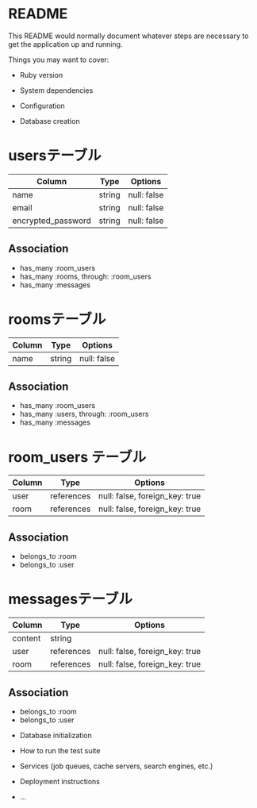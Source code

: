 # README

This README would normally document whatever steps are necessary to get the
application up and running.

Things you may want to cover:

* Ruby version

* System dependencies

* Configuration

* Database creation

# usersテーブル
| Column             | Type   | Options     |
| ------------------ | ------ | ----------- |
| name               | string | null: false |
| email              | string | null: false |
| encrypted_password | string | null: false |

## Association

- has_many :room_users
- has_many :rooms, through: :room_users
- has_many :messages

# roomsテーブル
| Column             | Type   | Options     |
| ------------------ | ------ | ----------- |
| name               | string | null: false |

## Association

- has_many :room_users
- has_many :users, through: :room_users
- has_many :messages

# room_users テーブル
| Column | Type       | Options                        |
| ------ | ---------- | ------------------------------ |
| user   | references | null: false, foreign_key: true |
| room   | references | null: false, foreign_key: true |

## Association

- belongs_to :room
- belongs_to :user

# messagesテーブル
| Column  | Type       | Options                        |
| ------- | ---------- | ------------------------------ |
| content | string     |                                |
| user    | references | null: false, foreign_key: true |
| room    | references | null: false, foreign_key: true |

## Association

- belongs_to :room
- belongs_to :user


* Database initialization

* How to run the test suite

* Services (job queues, cache servers, search engines, etc.)

* Deployment instructions

* ...
